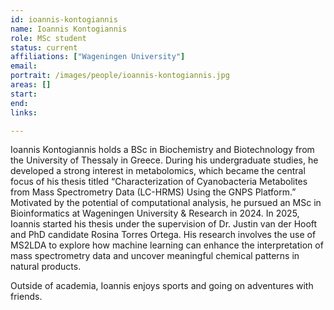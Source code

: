 ```yaml
---
id: ioannis-kontogiannis
name: Ioannis Kontogiannis
role: MSc student
status: current
affiliations: ["Wageningen University"]
email:
portrait: /images/people/ioannis-kontogiannis.jpg
areas: []
start:
end:
links:

---
```


Ioannis Kontogiannis holds a BSc in Biochemistry and Biotechnology from the University of Thessaly in Greece. During his undergraduate studies, he developed a strong interest in metabolomics, which became the central focus of his thesis titled “Characterization of Cyanobacteria Metabolites from Mass Spectrometry Data (LC-HRMS) Using the GNPS Platform.”
Motivated by the potential of computational analysis, he pursued an MSc in Bioinformatics at Wageningen University & Research in 2024. In 2025, Ioannis started his thesis under the supervision of Dr. Justin van der Hooft and PhD candidate Rosina Torres Ortega. His research involves the use of MS2LDA to explore how machine learning can enhance the interpretation of mass spectrometry data and uncover meaningful chemical patterns in natural products.

Outside of academia, Ioannis enjoys sports and going on adventures with friends.